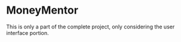 # MoneyMentor

This is only a part of the complete project, only considering the user interface portion.
